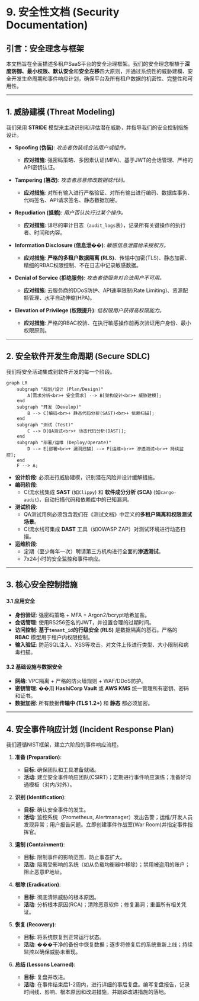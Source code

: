 # 9. 安全性文档 (Security Documentation)

## **引言：安全理念与框架**

本文档旨在全面描述多租户SaaS平台的安全治理框架。我们的安全理念根植于**深度防御、最小权限、默认安全**和**安全左移**四大原则，并通过系统性的威胁建模、安全开发生命周期和事件响应计划，确保平台及所有租户数据的机密性、完整性和可用性。

---

## **1. 威胁建模 (Threat Modeling)**

我们采用 **STRIDE** 模型来主动识别和评估潜在威胁，并指导我们的安全控制措施设计。

*   **Spoofing (伪装)**: *攻击者伪装成合法用户或组件。*
    *   **应对措施**: 强密码策略、多因素认证(MFA)、基于JWT的会话管理、严格的API密钥认证。

*   **Tampering (篡改)**: *攻击者恶意修改数据或代码。*
    *   **应对措施**: 对所有输入进行严格验证、对所有输出进行编码、数据库事务、代码签名、API请求签名、静态数据加密。

*   **Repudiation (抵赖)**: *用户否认执行过某个操作。*
    *   **应对措施**: 详尽的审计日志（`audit_logs`表），记录所有关键操作的执行者、时间和内容。

*   **Information Disclosure (信息泄��)**: *敏感信息泄露给未授权方。*
    *   **应对措施**: **严格的多租户数据隔离 (RLS)**、传输中加密(TLS)、静态加密、精细的RBAC权限控制、不在日志中记录敏感数据。

*   **Denial of Service (拒绝服务)**: *攻击者使服务对合法用户不可用。*
    *   **应对措施**: 云服务商的DDoS防护、API速率限制(Rate Limiting)、资源配额管理、水平自动伸缩(HPA)。

*   **Elevation of Privilege (权限提升)**: *低权限用户获得高权限能力。*
    *   **应对措施**: 严格的RBAC校验、在执行敏感操作前再次验证用户身份、最小权限原则。

---

## **2. 安全软件开发生命周期 (Secure SDLC)**

我们将安全活动集成到软件开发的每一个阶段。

```mermaid
graph LR
    subgraph "规划/设计 (Plan/Design)"
        A[需求分析<br>+ 安全需求] --> B[架构设计<br>+ 威胁建模];
    end
    subgraph "开发 (Develop)"
        B --> C[编码<br>+ 静态代码分析(SAST)<br>+ 依赖扫描];
    end
    subgraph "测试 (Test)"
        C --> D[QA测试<br>+ 动态代码分析(DAST)];
    end
    subgraph "部署/运维 (Deploy/Operate)"
        D --> E[部署<br>+ 漏洞扫描] --> F[运维<br>+ 渗透测试<br>+ 持续监控];
    end
    F --> A;
```

*   **设计阶段**: 必须进行威胁建模，识别潜在风险并设计缓解措施。
*   **编码阶段**:
    *   CI流水线集成 **SAST** (如`Clippy`) 和 **软件成分分析 (SCA)** (如`cargo-audit`)，自动扫描代码和依赖库中的已知漏洞。
*   **测试阶段**:
    *   QA测试用例必须包含我们在《测试文档》中定义的**多租户隔离和权限测试场景**。
    *   CI流水线可集成 **DAST** 工具（如OWASP ZAP）对测试环境进行动态扫描。
*   **运维阶段**:
    *   定期（至少每年一次）聘请第三方机构进行全面的**渗透测试**。
    *   7x24小时的安全监控和事件响应。

---

## **3. 核心安全控制措施**

#### **3.1 应用安全**
*   **身份验证**: 强密码策略 + MFA + Argon2/bcrypt哈希加盐。
*   **会话管理**: 使用RS256签名的JWT，并设置合理的过期时间。
*   **访问控制**: **基于`tenant_id`的行级安全 (RLS)** 是数据隔离的基石。严格的 **RBAC** 模型用于租户内权限控制。
*   **输入验证**: 防范SQL注入、XSS等攻击。对文件上传进行类型、大小限制和病毒扫描。

#### **3.2 基础设施与数据安全**
*   **网络**: VPC隔离 + 严格的防火墙规则 + WAF/DDoS防护。
*   **密钥管理**: ��用 **HashiCorp Vault** 或 **AWS KMS** 统一管理所有密钥、密码和证书。
*   **数据加密**: 所有数据**传输中 (TLS 1.2+)** 和 **静态** 都必须加密。

---

## **4. 安全事件响应计划 (Incident Response Plan)**

我们遵循NIST框架，建立六阶段的事件响应流程。

1.  **准备 (Preparation)**:
    *   **目标**: 确保团队和工具准备就绪。
    *   **活动**: 建立安全事件响应团队(CSIRT)；定期进行事件响应演练；准备好沟通模板（对内/对外）。

2.  **识别 (Identification)**:
    *   **目标**: 确认安全事件的发生。
    *   **活动**: 监控系统（Prometheus, Alertmanager）发出告警；运维/开发人员发现异常；用户报告问题。立即创建事件作战室(War Room)并指定事件指挥官。

3.  **遏制 (Containment)**:
    *   **目标**: 限制事件的影响范围，防止事态扩大。
    *   **活动**: 隔离受影响的系统（如从负载均衡器中移除）；禁用被盗用的账户；阻止恶意IP地址。

4.  **根除 (Eradication)**:
    *   **目标**: 彻底清除威胁的根本原因。
    *   **活动**: 分析根本原因(RCA)；清除恶意软件；修复漏洞；重置所有相关凭证。

5.  **恢复 (Recovery)**:
    *   **目标**: 将系统恢复到正常运行状态。
    *   **活动**: ���干净的备份中恢复数据；逐步将修复后的系统重新上线；持续监控以确保威胁未重现。

6.  **总结 (Lessons Learned)**:
    *   **目标**: 复盘并改进。
    *   **活动**: 在事件结束后1-2周内，进行详细的事后复盘。编写复盘报告，记录时间线、影响、根本原因和改进措施，并跟踪改进措施的落地。
